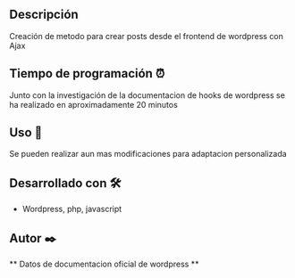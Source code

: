 ## Descripción
Creación de metodo para crear posts desde el frontend de wordpress con Ajax

## Tiempo de programación ⏰
Junto con la investigación de la documentacion de hooks de wordpress se ha realizado en aproximadamente 20 minutos

## Uso 🚀
Se pueden realizar aun mas modificaciones para adaptacion personalizada

## Desarrollado con 🛠️

* Wordpress, php, javascript

## Autor ✒️
** Datos de documentacion oficial de wordpress **
